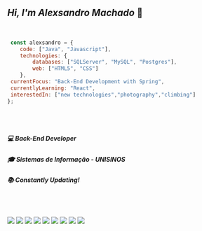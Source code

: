## _Hi, I'm Alexsandro Machado_ 👋

</br>

```javascript
 const alexsandro = {
    code: ["Java", "Javascript"],
    technologies: {
        databases: ["SQLServer", "MySQL", "Postgres"],
        web: ["HTML5", "CSS"]
    },
 currentFocus: "Back-End Development with Spring",
 currentlyLearning: "React",
 interestedIn: ["new technologies","photography","climbing"]
};
```
</br></br>
<h5 align="left">💻 Back-End Developer</h5>
<h5 align="left">🎓 Sistemas de Informação - UNISINOS</h5> 
<h5 align="left">📚  Constantly Updating!</h5> 
</br>

## 

![](https://img.shields.io/badge/Spring-6DB33F?style=for-the-badge&logo=spring&logoColor=white)
![](https://img.shields.io/badge/Java-ED8B00?style=for-the-badge&logo=java&logoColor=white)
![](https://img.shields.io/badge/CSS3-1572B6?style=for-the-badge&logo=css3&logoColor=white)
![](https://img.shields.io/badge/HTML5-E34F26?style=for-the-badge&logo=html5&logoColor=white)
![](https://img.shields.io/badge/JavaScript-F7DF1E?style=for-the-badge&logo=javascript&logoColor=black)
![](https://img.shields.io/badge/React-20232A?style=for-the-badge&logo=react&logoColor=61DAFB)
![](https://img.shields.io/badge/GitHub-100000?style=for-the-badge&logo=github&logoColor=white)
![](https://img.shields.io/badge/TypeScript-3178C6?logo=TypeScript&logoColor=FFF&style=flat-square)
![](https://github-readme-stats.vercel.app/api/top-langs/?username=alexsandromachado&layout=compact&theme=radical)

